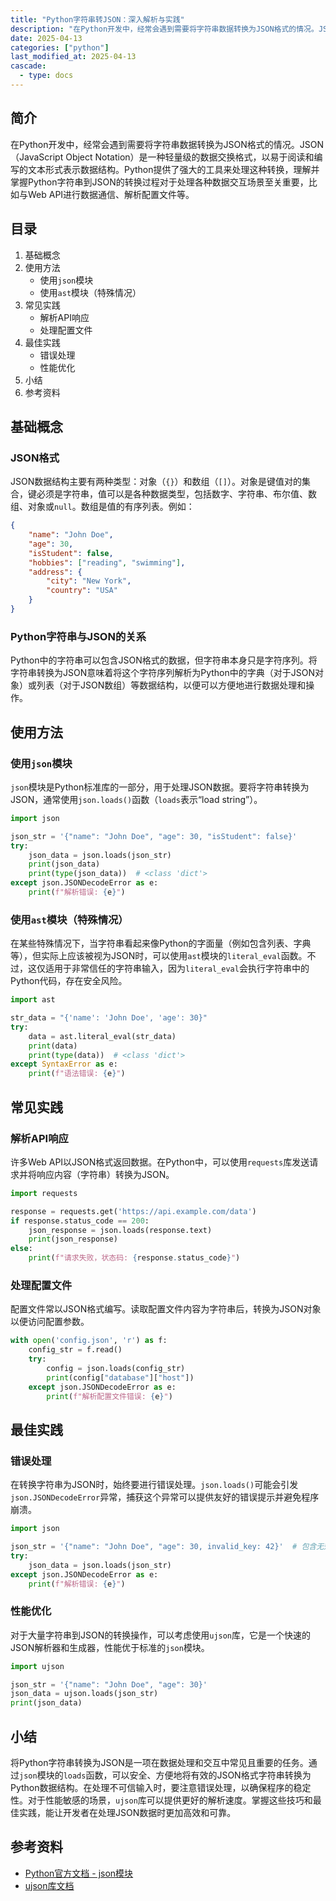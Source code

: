 ```yaml
---
title: "Python字符串转JSON：深入解析与实践"
description: "在Python开发中，经常会遇到需要将字符串数据转换为JSON格式的情况。JSON（JavaScript Object Notation）是一种轻量级的数据交换格式，以易于阅读和编写的文本形式表示数据结构。Python提供了强大的工具来处理这种转换，理解并掌握Python字符串到JSON的转换过程对于处理各种数据交互场景至关重要，比如与Web API进行数据通信、解析配置文件等。"
date: 2025-04-13
categories: ["python"]
last_modified_at: 2025-04-13
cascade:
  - type: docs
---
```



## 简介
在Python开发中，经常会遇到需要将字符串数据转换为JSON格式的情况。JSON（JavaScript Object Notation）是一种轻量级的数据交换格式，以易于阅读和编写的文本形式表示数据结构。Python提供了强大的工具来处理这种转换，理解并掌握Python字符串到JSON的转换过程对于处理各种数据交互场景至关重要，比如与Web API进行数据通信、解析配置文件等。

<!-- more -->
## 目录
1. 基础概念
2. 使用方法
    - 使用`json`模块
    - 使用`ast`模块（特殊情况）
3. 常见实践
    - 解析API响应
    - 处理配置文件
4. 最佳实践
    - 错误处理
    - 性能优化
5. 小结
6. 参考资料

## 基础概念
### JSON格式
JSON数据结构主要有两种类型：对象（`{}`）和数组（`[]`）。对象是键值对的集合，键必须是字符串，值可以是各种数据类型，包括数字、字符串、布尔值、数组、对象或`null`。数组是值的有序列表。例如：
```json
{
    "name": "John Doe",
    "age": 30,
    "isStudent": false,
    "hobbies": ["reading", "swimming"],
    "address": {
        "city": "New York",
        "country": "USA"
    }
}
```

### Python字符串与JSON的关系
Python中的字符串可以包含JSON格式的数据，但字符串本身只是字符序列。将字符串转换为JSON意味着将这个字符序列解析为Python中的字典（对于JSON对象）或列表（对于JSON数组）等数据结构，以便可以方便地进行数据处理和操作。

## 使用方法

### 使用`json`模块
`json`模块是Python标准库的一部分，用于处理JSON数据。要将字符串转换为JSON，通常使用`json.loads()`函数（`loads`表示“load string”）。

```python
import json

json_str = '{"name": "John Doe", "age": 30, "isStudent": false}'
try:
    json_data = json.loads(json_str)
    print(json_data)
    print(type(json_data))  # <class 'dict'>
except json.JSONDecodeError as e:
    print(f"解析错误: {e}")
```

### 使用`ast`模块（特殊情况）
在某些特殊情况下，当字符串看起来像Python的字面量（例如包含列表、字典等），但实际上应该被视为JSON时，可以使用`ast`模块的`literal_eval`函数。不过，这仅适用于非常信任的字符串输入，因为`literal_eval`会执行字符串中的Python代码，存在安全风险。

```python
import ast

str_data = "{'name': 'John Doe', 'age': 30}"
try:
    data = ast.literal_eval(str_data)
    print(data)
    print(type(data))  # <class 'dict'>
except SyntaxError as e:
    print(f"语法错误: {e}")
```

## 常见实践

### 解析API响应
许多Web API以JSON格式返回数据。在Python中，可以使用`requests`库发送请求并将响应内容（字符串）转换为JSON。

```python
import requests

response = requests.get('https://api.example.com/data')
if response.status_code == 200:
    json_response = json.loads(response.text)
    print(json_response)
else:
    print(f"请求失败，状态码: {response.status_code}")
```

### 处理配置文件
配置文件常以JSON格式编写。读取配置文件内容为字符串后，转换为JSON对象以便访问配置参数。

```python
with open('config.json', 'r') as f:
    config_str = f.read()
    try:
        config = json.loads(config_str)
        print(config["database"]["host"])
    except json.JSONDecodeError as e:
        print(f"解析配置文件错误: {e}")
```

## 最佳实践

### 错误处理
在转换字符串为JSON时，始终要进行错误处理。`json.loads()`可能会引发`json.JSONDecodeError`异常，捕获这个异常可以提供友好的错误提示并避免程序崩溃。

```python
import json

json_str = '{"name": "John Doe", "age": 30, invalid_key: 42}'  # 包含无效JSON
try:
    json_data = json.loads(json_str)
except json.JSONDecodeError as e:
    print(f"解析错误: {e}")
```

### 性能优化
对于大量字符串到JSON的转换操作，可以考虑使用`ujson`库，它是一个快速的JSON解析器和生成器，性能优于标准的`json`模块。

```python
import ujson

json_str = '{"name": "John Doe", "age": 30}'
json_data = ujson.loads(json_str)
print(json_data)
```

## 小结
将Python字符串转换为JSON是一项在数据处理和交互中常见且重要的任务。通过`json`模块的`loads`函数，可以安全、方便地将有效的JSON格式字符串转换为Python数据结构。在处理不可信输入时，要注意错误处理，以确保程序的稳定性。对于性能敏感的场景，`ujson`库可以提供更好的解析速度。掌握这些技巧和最佳实践，能让开发者在处理JSON数据时更加高效和可靠。

## 参考资料
- [Python官方文档 - json模块](https://docs.python.org/3/library/json.html)
- [ujson库文档](https://pypi.org/project/ujson/)
